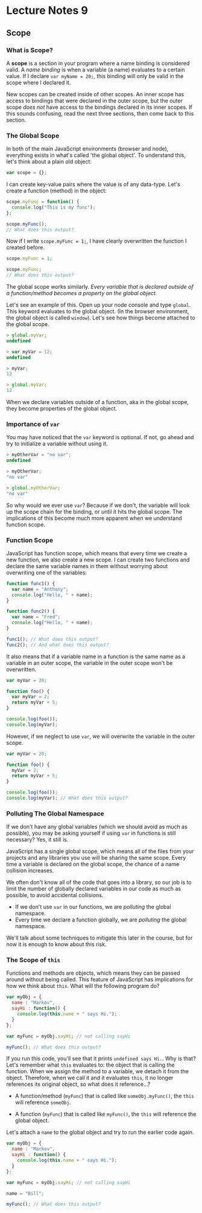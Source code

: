 # Lecture Notes 9

## Scope
### What is Scope?

A **scope** is a section in your program where a name binding is considered valid. A
*name binding* is when a variable (a name) evaluates to a certain value. If I
declare `var myName = 20;`, this binding will only be valid in the scope where
I declared it.

New scopes can be created inside of other scopes. An inner scope has access to
bindings that were declared in the outer scope, but the outer scope *does not*
have access to the bindings declared in its inner scopes. If this sounds confusing,
read the next three sections, then come back to this section.

### The Global Scope

In both of the main JavaScript environments (browser and node), everything exists
in what's called 'the global object'. To understand this, let's think about a plain
old object:

```javascript
var scope = {};
```

I can create key-value pairs where the value is of any data-type. Let's create a
function (method) in the object:

```javascript
scope.myFunc = function() {
  console.log("This is my func");
};

scope.myFunc();
// What does this output?
```

Now if I write `scope.myFunc = 1;`, I have clearly overwritten the function I
created before.

```javascript
scope.myFunc = 1;

scope.myFunc;
// What does this output?
```

The global scope works similarly. *Every variable that is
declared outside of a function/method becomes a property on the global object.*

Let's see an example of this. Open up your node console and type `global`. This
keyword evaluates to the global object. (In the browser environment, the global
object is called `window`). Let's see how things become attached to the global
scope.

```javascript
> global.myVar;
undefined

> var myVar = 12;
undefined

> myVar;
12

> global.myVar;
12
```

When we declare variables outside of a function, aka in the global scope, they
become properties of the global object.


### Importance of `var`

You may have noticed that the `var` keyword is optional. If not, go ahead and try
to initialize a variable without using it.

```javascript
> myOtherVar = "no var";
undefined

> myOtherVar;
"no var"

> global.myOtherVar;
"no var"
```

So why would we ever use `var`? Because if we don't, the variable will look up
the scope chain for the binding, or until it hits the global scope. The
implications of this become much more apparent when we understand function scope.

### Function Scope

JavaScript has function scope, which means that every time we create a new
function, we also create a new scope. I can create two functions and declare the
same variable names in them without worrying about overwriting one of the
variables:

```javascript
function func1() {
  var name = "Anthony";
  console.log("Hello, " + name);
}

function func2() {
  var name = "Fred";
  console.log("Hello, " + name);
}

func1(); // What does this output?
func2(); // And what does this output?
```

It also means that if a variable name in a function is the same name as a
variable in an outer scope, the variable in the outer scope won't be overwritten.

```javascript
var myVar = 20;

function foo() {
  var myVar = 2;
  return myVar + 5;
}

console.log(foo());
console.log(myVar);
```

However, if we neglect to use `var`, we will overwrite the variable in the outer
scope.

```javascript
var myVar = 20;

function foo() {
  myVar = 2;
  return myVar + 5;
}

console.log(foo());
console.log(myVar); // What does this output?
```

### Polluting The Global Namespace

If we don't have any global variables (which we should avoid as much as possible),
you may be asking yourself if using `var` in functions is still necessary?
Yes, it still
is.

JavaScript has a single global scope, which means all of the files from your
projects and any libraries you use will be sharing the same scope. Every time a
variable is declared on the global scope, the chance of a name collision increases.

We often don't know all of the code that goes into a library, so our job is to
limit the number of globally declared variables in our code as much as possible,
to avoid accidental collisions.

* If we don't use `var` in our functions, we are *polluting* the global namespace.
* Every time we declare a function globally, we are *polluting* the global namespace.

We'll talk about some techniques to mitigate this later in the course, but for
now it is enough to know about this risk.

### The Scope of `this`

Functions and methods are objects, which means they can be passed around without
being called. This feature of JavaScript has implications for how we think about
`this`. What will the following program do?

```javascript
var myObj = {
  name : "Markov",
  sayHi : function() {
    console.log(this.name + " says Hi.");
  }
};

var myFunc = myObj.sayHi; // not calling sayHi

myFunc(); // What does this output?
```

If you run this code, you'll see that it prints `undefined says Hi.`. Why is
that? Let's remember what `this` evaluates to: the object that is calling the
function. When we assign the method to a variable, we detach it from the
object. Therefore, when we call it and it evaluates `this`, it no longer
references its original object, so what does it reference...?

* A function/method (`myFunc`) that is called like `someObj.myFunc()`, the `this`
will reference `someObj`.

* A function (`myFunc`) that is called like `myFunc()`, the `this` will
reference the global object.

Let's attach a `name` to the global object and try to run the earlier code again.

```javascript
var myObj = {
  name : "Markov",
  sayHi : function() {
    console.log(this.name + " says Hi.");
  }
};

var myFunc = myObj.sayHi; // not calling sayHi

name = "Bill";

myFunc(); // What does this output?
```
